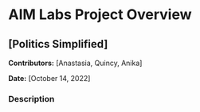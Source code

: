 # AIM Labs Project Overview
## [Politics Simplified]
**Contributors:** [Anastasia, Quincy, Anika]

**Date:** [October 14, 2022]

### Description